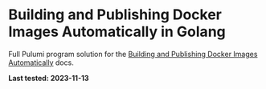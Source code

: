 # Building and Publishing Docker Images Automatically in Golang

Full Pulumi program  solution for the [Building and Publishing Docker Images Automatically](https://www.pulumi.com/docs/clouds/aws/guides/ecs/#building-and-publishing-docker-images-automatically) docs.


**Last tested: 2023-11-13**